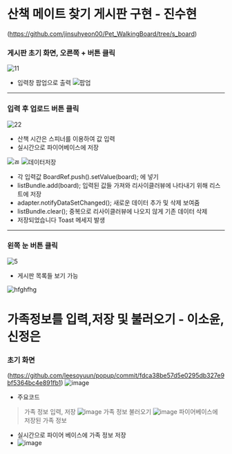 # 산책 메이트 찾기 게시판 구현 - 진수현
(https://github.com/jinsuhyeon00/Pet_WalkingBoard/tree/s_board)
### 게시판 초기 화면, 오른쪽 + 버튼 클릭
![11](https://user-images.githubusercontent.com/79950254/119315870-418e2500-bcb1-11eb-83ff-0cf46fc0d80c.PNG)
- 입력창 팝업으로 출력
![팝업](https://user-images.githubusercontent.com/79950254/119316144-8f0a9200-bcb1-11eb-85c8-ff632fac048c.PNG)
***
### 입력 후 업로드 버튼 클릭
![22](https://user-images.githubusercontent.com/79950254/119315962-58cd1280-bcb1-11eb-9190-4fb424033af2.PNG)
- 산책 시간은 스피너를 이용하여 값 입력
- 실시간으로 파이어베이스에 저장
 
![ㅀ](https://user-images.githubusercontent.com/79950254/119316221-a9447000-bcb1-11eb-97bd-287704fa0232.PNG)
![데이터저장](https://user-images.githubusercontent.com/79950254/119316254-b95c4f80-bcb1-11eb-8867-83ab4a4f6e32.PNG)
- 각 입력값  BoardRef.push().setValue(board); 에 넣기
- listBundle.add(board); 입력된 값들 가져와 리사이클러뷰에 나타내기 위해 리스트에 저장
- adapter.notifyDataSetChanged(); 새로운 데이터 추가 및 삭제 보여줌
- listBundle.clear(); 중복으로 리사이클러뷰에 나오지 않게 기존 데이터 삭제
- 저장되었습니다 Toast 메세지 발생
***
### 왼쪽 눈 버튼 클릭
![5](https://user-images.githubusercontent.com/79950254/119309791-bd846f00-bca9-11eb-9dd1-13a6eb70322f.png)
- 게시판 목록들 보기 가능
 
![hfghfhg](https://user-images.githubusercontent.com/79950254/119317756-6aafb500-bcb3-11eb-8ad8-c468d836fa6f.PNG)

# 가족정보를 입력,저장 및 불러오기 - 이소윤, 신정은
### 초기 화면
(https://github.com/leesoyuun/popup/commit/fdca38be57d5e0295db327e9bf5364bc4e891fb1)
![image](https://user-images.githubusercontent.com/72747781/119343066-e704c100-bcd0-11eb-96ed-5c6afa1f4b3a.png)

- 주요코드
> 가족 정보 입력, 저장
> ![image](https://user-images.githubusercontent.com/72747781/119343249-26cba880-bcd1-11eb-867e-c0e5bd442008.png)
> 가족 정보 불러오기
> ![image](https://user-images.githubusercontent.com/72747781/119343453-70b48e80-bcd1-11eb-881d-0976b46e1970.png)
> 파이어베이스에 저장된 가족 정보

- 실시간으로 파이어 베이스에 가족 정보 저장
- ![image](https://user-images.githubusercontent.com/72747781/119343564-96da2e80-bcd1-11eb-90fb-f807963c5c87.png)


